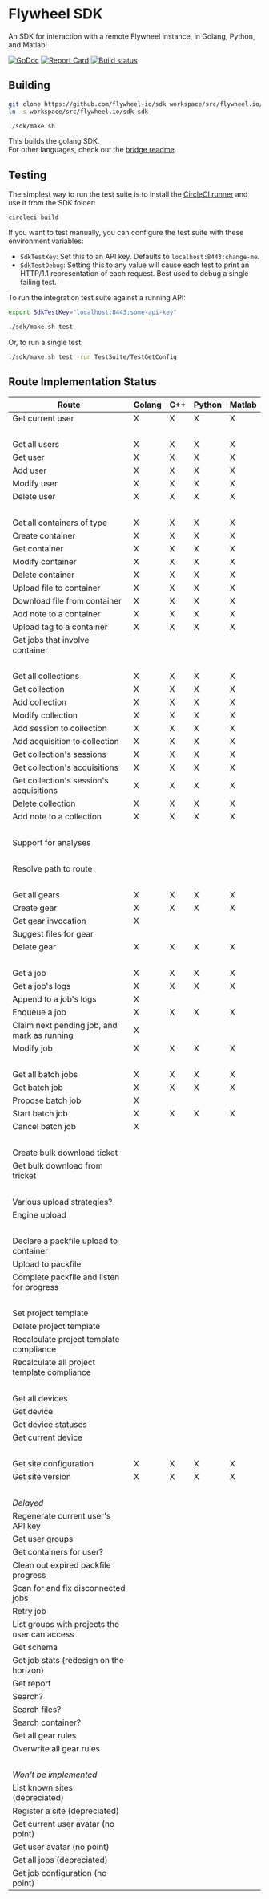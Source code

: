 # Flywheel SDK

An SDK for interaction with a remote Flywheel instance, in Golang, Python, and Matlab!

[![GoDoc](https://godoc.org/github.com/flywheel-io/sdk/api?status.svg)](https://godoc.org/github.com/flywheel-io/sdk/api)
[![Report Card](https://goreportcard.com/badge/github.com/flywheel-io/sdk)](https://goreportcard.com/report/github.com/flywheel-io/sdk)
[![Build status](https://circleci.com/gh/flywheel-io/sdk/tree/master.svg?style=shield)](https://circleci.com/gh/flywheel-io/sdk)

## Building

```bash
git clone https://github.com/flywheel-io/sdk workspace/src/flywheel.io/sdk
ln -s workspace/src/flywheel.io/sdk sdk

./sdk/make.sh
```

This builds the golang SDK.<br/>
For other languages, check out the [bridge readme](bridge).

## Testing

The simplest way to run the test suite is to install the [CircleCI runner](https://circleci.com/docs/2.0/local-jobs/#installation) and use it from the SDK folder:

```
circleci build
```

If you want to test manually, you can configure the test suite with these environment variables:

* `SdkTestKey`: Set this to an API key. Defaults to `localhost:8443:change-me`.
* `SdkTestDebug`: Setting this to any value will cause each test to print an HTTP/1.1 representation of each request. Best used to debug a single failing test.

To run the integration test suite against a running API:

```bash
export SdkTestKey="localhost:8443:some-api-key"

./sdk/make.sh test
```

Or, to run a single test:

```bash
./sdk/make.sh test -run TestSuite/TestGetConfig
```

## Route Implementation Status

Route                                            | Golang  |  C++   | Python | Matlab
-------------------------------------------------|---------|--------|--------|--------
Get current user                                 | X       | X      | X      | X
&nbsp;                                           |         |        |        |
Get all users                                    | X       | X      | X      | X
Get user                                         | X       | X      | X      | X
Add user                                         | X       | X      | X      | X
Modify user                                      | X       | X      | X      | X
Delete user                                      | X       | X      | X      | X
&nbsp;                                           |         |        |        |
Get all containers of type                       | X       | X      | X      | X
Create container                                 | X       | X      | X      | X
Get container                                    | X       | X      | X      | X
Modify container                                 | X       | X      | X      | X
Delete container                                 | X       | X      | X      | X
Upload file to container                         | X       | X      | X      | X
Download file from container                     | X       | X      | X      | X
Add note to a container                          | X       | X      | X      | X
Upload tag to a container                        | X       | X      | X      | X
Get jobs that involve container                  |         |        |        |
&nbsp;                                           |         |        |        |
Get all collections                              | X       | X      | X      | X
Get collection                                   | X       | X      | X      | X
Add collection                                   | X       | X      | X      | X
Modify collection                                | X       | X      | X      | X
Add session to collection                        | X       | X      | X      | X
Add acquisition to collection                    | X       | X      | X      | X
Get collection's sessions                        | X       | X      | X      | X
Get collection's acquisitions                    | X       | X      | X      | X
Get collection's session's acquisitions          | X       | X      | X      | X
Delete collection                                | X       | X      | X      | X
Add note to a collection                         | X       | X      | X      | X
&nbsp;                                           |         |        |        |
Support for analyses                             |         |        |        |
&nbsp;                                           |         |        |        |
Resolve path to route                            |         |        |        |
&nbsp;                                           |         |        |        |
Get all gears                                    | X       | X      | X      | X
Create gear                                      | X       | X      | X      | X
Get gear invocation                              | X       |        |        |
Suggest files for gear                           |         |        |        |
Delete gear                                      | X       | X      | X      | X
&nbsp;                                           |         |        |        |
Get a job                                        | X       | X      | X      | X
Get a job's logs                                 | X       | X      | X      | X
Append to a job's logs                           | X       |        |        |
Enqueue a job                                    | X       | X      | X      | X
Claim next pending job, and mark as running      | X       |        |        |
Modify job                                       | X       | X      | X      | X
&nbsp;                                           |         |        |        |
Get all batch jobs                               | X       | X      | X      | X
Get batch job                                    | X       | X      | X      | X
Propose batch job                                | X       |        |        |
Start batch job                                  | X       | X      | X      | X
Cancel batch job                                 | X       |        |        |
&nbsp;                                           |         |        |        |
Create bulk download ticket                      |         |        |        |
Get bulk download from tricket                   |         |        |        |
&nbsp;                                           |         |        |        |
Various upload strategies?                       |         |        |        |
Engine upload                                    |         |        |        |
&nbsp;                                           |         |        |        |
Declare a packfile upload to container           |         |        |        |
Upload to packfile                               |         |        |        |
Complete packfile and listen for progress        |         |        |        |
&nbsp;                                           |         |        |        |
Set project template                             |         |        |        |
Delete project template                          |         |        |        |
Recalculate project template compliance          |         |        |        |
Recalculate all project template compliance      |         |        |        |
&nbsp;                                           |         |        |        |
Get all devices                                  |         |        |        |
Get device                                       |         |        |        |
Get device statuses                              |         |        |        |
Get current device                               |         |        |        |
&nbsp;                                           |         |        |        |
Get site configuration                           | X       | X      | X      | X
Get site version                                 | X       | X      | X      | X
&nbsp;                                           |         |        |        |
_Delayed_                                        |         |        |        |
Regenerate current user's API key                |         |        |        |
Get user groups                                  |         |        |        |
Get containers for user?                         |         |        |        |
Clean out expired packfile progress              |         |        |        |
Scan for and fix disconnected jobs               |         |        |        |
Retry job                                        |         |        |        |
List groups with projects the user can access    |         |        |        |
Get schema                                       |         |        |        |
Get job stats (redesign on the horizon)          |         |        |        |
Get report                                       |         |        |        |
Search?                                          |         |        |        |
Search files?                                    |         |        |        |
Search container?                                |         |        |        |
Get all gear rules                               |         |        |        |
Overwrite all gear rules                         |         |        |        |
&nbsp;                                           |         |        |        |
_Won't be implemented_                           |         |        |        |
List known sites (depreciated)                   |         |        |        |
Register a site (depreciated)                    |         |        |        |
Get current user avatar (no point)               |         |        |        |
Get user avatar (no point)                       |         |        |        |
Get all jobs (depreciated)                       |         |        |        |
Get job configuration (no point)                 |         |        |        |
